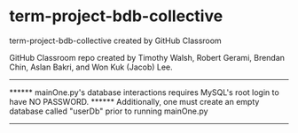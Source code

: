# term-project-bdb-collective
term-project-bdb-collective created by GitHub Classroom

GitHub Classroom repo created by Timothy Walsh, Robert Gerami, Brendan Chin, Aslan Bakri, and Won Kuk (Jacob) Lee.

***********************************************************************************************************************
****** mainOne.py's database interactions requires MySQL's root login to have NO PASSWORD. 
****** Additionally, one must create an empty database called "userDb" prior to running mainOne.py
***********************************************************************************************************************
